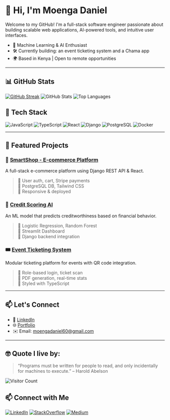 # 👋 Hi, I'm Moenga Daniel

Welcome to my GitHub! I'm a full-stack software engineer passionate about building scalable web applications, AI-powered tools, and intuitive user interfaces.

- 🧠 Machine Learning & AI Enthusiast  
- 🛠️ Currently building: an event ticketing system and a Chama app  
- 🌍 Based in Kenya | Open to remote opportunities

---


## 📊 GitHub Stats

[![GitHub Streak](https://github-readme-streak-stats.herokuapp.com?user=moenga60&theme=dark&hide_border=true)](https://git.io/streak-stats)
![GitHub Stats](https://github-readme-stats.vercel.app/api?username=moenga60&show_icons=true&theme=radical)
![Top Languages](https://github-readme-stats.vercel.app/api/top-langs/?username=moenga60&layout=compact&theme=radical)

## 🧰 Tech Stack

![JavaScript](https://img.shields.io/badge/-JavaScript-black?style=flat-square&logo=javascript)
![TypeScript](https://img.shields.io/badge/-TypeScript-3178C6?style=flat-square&logo=typescript)
![React](https://img.shields.io/badge/-React-black?style=flat-square&logo=react)
![Django](https://img.shields.io/badge/-Django-092E20?style=flat-square&logo=django)
![PostgreSQL](https://img.shields.io/badge/-PostgreSQL-336791?style=flat-square&logo=postgresql)
![Docker](https://img.shields.io/badge/-Docker-2496ED?style=flat-square&logo=docker)

---


## 📌 Featured Projects

### 🛒 [SmartShop - E-commerce Platform](https://github.com/moenga60/smartshop)
A full-stack e-commerce platform using Django REST API & React.

> 🔹 User auth, cart, Stripe payments  
> 🔹 PostgreSQL DB, Tailwind CSS  
> 🔹 Responsive & deployed

### 🧠 [Credit Scoring AI](https://github.com/moenga60/credit-scoring-ai)
An ML model that predicts creditworthiness based on financial behavior.

> 🔹 Logistic Regression, Random Forest  
> 🔹 Streamlit Dashboard  
> 🔹 Django backend integration

### 🎟 [Event Ticketing System](https://github.com/moenga60/event-stage)
Modular ticketing platform for events with QR code integration.

> 🔹 Role-based login, ticket scan  
> 🔹 PDF generation, real-time stats  
> 🔹 Styled with TypeScript

---


## 📫 Let's Connect

- 💼 [LinkedIn](https://www.linkedin.com/in/moengadaniel)
- 🌐 [Portfolio](https://codemeal-portfolio.netlify.app/)
- ✉️ Email: moengadaniel60@gmail.com

---

## 🤓 Quote I live by:
> “Programs must be written for people to read, and only incidentally for machines to execute.” – Harold Abelson

![Visitor Count](https://komarev.com/ghpvc/?username=moenga60&color=blue)

<!--START_SECTION:waka-->
<!--END_SECTION:waka-->

## 📫 Connect with Me

[![LinkedIn](https://img.shields.io/badge/LinkedIn-blue?style=for-the-badge&logo=linkedin)](https://linkedin.com/in/YOUR_USERNAMEmoengadaniel)
[![StackOverflow](https://img.shields.io/badge/StackOverflow-FE7A16?style=for-the-badge&logo=stackoverflow)](https://stackoverflow.com/users/22693969)
[![Medium](https://img.shields.io/badge/Medium-black?style=for-the-badge&logo=medium)](https://medium.com/@YOUR_USERNAME)
